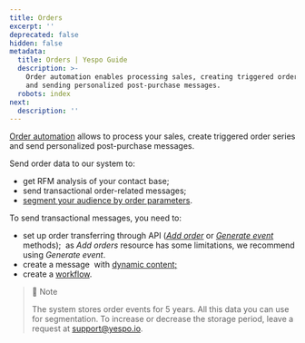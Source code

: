 ```yaml
---
title: Orders
excerpt: ''
deprecated: false
hidden: false
metadata:
  title: Orders | Yespo Guide
  description: >-
    Order automation enables processing sales, creating triggered order series,
    and sending personalized post-purchase messages.
  robots: index
next:
  description: ''
---
```

[Order automation](https://docs.yespo.io/docs/orders-automation) allows to process your sales, create triggered order series and send personalized post-purchase messages.

Send order data to our system to:

- get RFM analysis of your contact base;
- send transactional order-related messages;
- [segment your audience by order parameters](https://docs.yespo.io/docs/how-to-use-event-segmentation).

To send transactional messages, you need to:

- set up order transferring through API ([_Add order_](https://docs.yespo.io/reference/ordersbulkinsert-1) or [_Generate event_](https://docs.yespo.io/reference/registerevent_1)  methods);  as _Add orders_ resource has some limitations, we recommend using _Generate event_.
- create a message  with [dynamic content;](https://docs.yespo.io/docs/using-velocity-email)
- create a [workflow](https://docs.yespo.io/docs/workflow-management).

> 📘 Note
> 
> The system stores order events for 5 years. All this data you can use for segmentation. To increase or decrease the storage period, leave a request at [support@yespo.io](mailto:support@yespo.io).